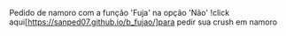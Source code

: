 Pedido de namoro  com a função 'Fuja' na opção 'Não'
!click aqui[https://sanped07.github.io/b_fujao/]para pedir sua crush em namoro

